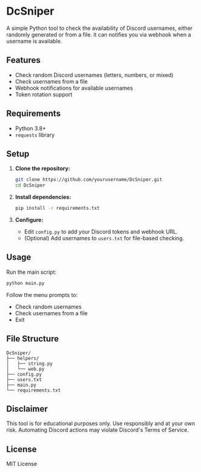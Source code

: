 # DcSniper

A simple Python tool to check the availability of Discord usernames, either randomly generated or from a file. it can notifies you via webhook when a username is available.

## Features

- Check random Discord usernames (letters, numbers, or mixed)
- Check usernames from a file
- Webhook notifications for available usernames
- Token rotation support

## Requirements

- Python 3.8+
- `requests` library

## Setup

1. **Clone the repository:**
    ```sh
    git clone https://github.com/yourusername/DcSniper.git
    cd DcSniper
    ```

2. **Install dependencies:**
    ```sh
    pip install -r requirements.txt
    ```

3. **Configure:**
    - Edit `config.py` to add your Discord tokens and webhook URL.
    - (Optional) Add usernames to `users.txt` for file-based checking.

## Usage

Run the main script:

```sh
python main.py
```

Follow the menu prompts to:
- Check random usernames
- Check usernames from a file
- Exit

## File Structure

```
DcSniper/
├── helpers/
│   ├── string.py
│   └── web.py
├── config.py
├── users.txt
├── main.py
└── requirements.txt
```

## Disclaimer

This tool is for educational purposes only. Use responsibly and at your own risk. Automating Discord actions may violate Discord's Terms of Service.

## License

MIT License
